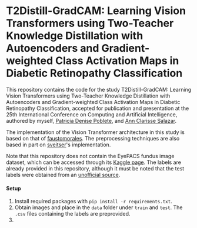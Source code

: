 # T2Distill-GradCAM: Learning Vision Transformers using Two-Teacher Knowledge Distillation with Autoencoders and Gradient-weighted Class Activation Maps in Diabetic Retinopathy Classification

This repository contains the code for the study T2Distill-GradCAM: Learning Vision Transformers using Two-Teacher Knowledge Distillation with Autoencoders and Gradient-weighted Class Activation Maps in Diabetic Retinopathy Classification, accepted for publication and presentation at the 25th International Conference on Computing and Artificial Intelligence, authored by myself, [Patricia Denise Poblete](https://github.com/PatriciaDeniseP), and [Ann Clarisse Salazar](https://github.com/ClarisseSalazar).

The implementation of the Vision Transformer architecture in this study is based on that of [faustomorales](https://github.com/faustomorales/vit-keras). The preprocessing techniques are also based in part on [sveitser](https://github.com/sveitser/kaggle_diabetic/blob/master/convert.py)'s implementation.

Note that this repository does not contain the EyePACS fundus image dataset, which can be accessed through its [Kaggle page](https://www.kaggle.com/competitions/diabetic-retinopathy-detection). The labels are already provided in this repository, although it must be noted that the test labels were obtained from an [unofficial source](https://www.kaggle.com/datasets/c7934597/resized-2015-2019-diabetic-retinopathy-detection).

#### Setup
1. Install required packages with `pip install -r requirements.txt`.
2. Obtain images and place in the `data` folder under `train` and `test`. The `.csv` files containing the labels are preprovided.
3. 